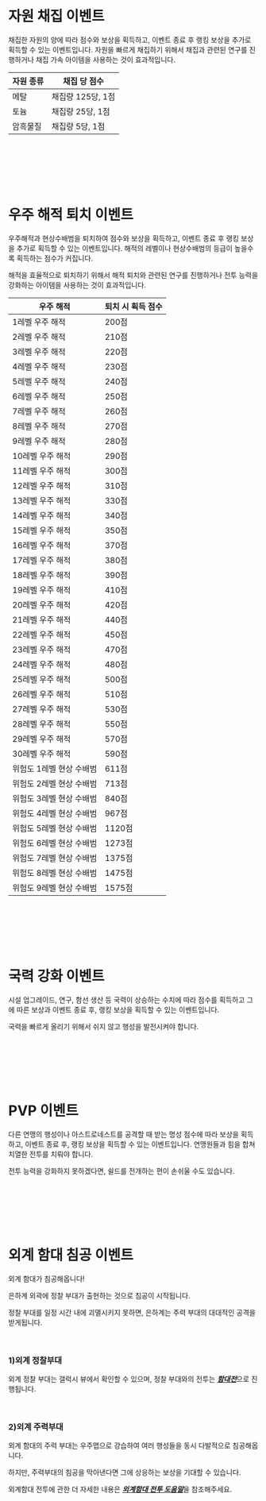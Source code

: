 # 자원 채집 이벤트

 채집한 자원의 양에 따라 점수와 보상을 획득하고, 이벤트 종료 후 랭킹 보상을 추가로 획득할 수 있는 이벤트입니다. 자원을 빠르게 채집하기 위해서 채집과 관련된 연구를 진행하거나 채집 가속 아이템을 사용하는 것이 효과적입니다.

| 자원 종류 | 채집 당 점수      |
| --------- | ----------------- |
| 메탈      | 채집량 125당, 1점 |
| 토늄      | 채집량 25당, 1점  |
| 암흑물질  | 채집량 5당, 1점   |

<br>

<br>

<br>

<br>

<br>

# 우주 해적 퇴치 이벤트

 우주해적과 현상수배범을 퇴치하여 점수와 보상을 획득하고, 이벤트 종료 후 랭킹 보상을 추가로 획득할 수 있는 이벤트입니다. 해적의 레벨이나 현상수배범의 등급이 높을수록 획득하는 점수가 커집니다.

해적을 효율적으로 퇴치하기 위해서 해적 퇴치와 관련된 연구를 진행하거나 전투 능력을 강화하는 아이템을 사용하는 것이 효과적입니다.

| 우주 해적                | 퇴치 시 획득 점수 |
| ------------------------ | ----------------- |
| 1레벨 우주 해적          | 200점             |
| 2레벨 우주 해적          | 210점             |
| 3레벨 우주 해적          | 220점             |
| 4레벨 우주 해적          | 230점             |
| 5레벨 우주 해적          | 240점             |
| 6레벨 우주 해적          | 250점             |
| 7레벨 우주 해적          | 260점             |
| 8레벨 우주 해적          | 270점             |
| 9레벨 우주 해적          | 280점             |
| 10레벨 우주 해적         | 290점             |
| 11레벨 우주 해적         | 300점             |
| 12레벨 우주 해적         | 310점             |
| 13레벨 우주 해적         | 330점             |
| 14레벨 우주 해적         | 340점             |
| 15레벨 우주 해적         | 350점             |
| 16레벨 우주 해적         | 370점             |
| 17레벨 우주 해적         | 380점             |
| 18레벨 우주 해적         | 390점             |
| 19레벨 우주 해적         | 410점             |
| 20레벨 우주 해적         | 420점             |
| 21레벨 우주 해적         | 440점             |
| 22레벨 우주 해적         | 450점             |
| 23레벨 우주 해적         | 470점             |
| 24레벨 우주 해적         | 480점             |
| 25레벨 우주 해적         | 500점             |
| 26레벨 우주 해적         | 510점             |
| 27레벨 우주 해적         | 530점             |
| 28레벨 우주 해적         | 550점             |
| 29레벨 우주 해적         | 570점             |
| 30레벨 우주 해적         | 590점             |
| 위험도 1레벨 현상 수배범 | 611점             |
| 위험도 2레벨 현상 수배범 | 713점             |
| 위험도 3레벨 현상 수배범 | 840점             |
| 위험도 4레벨 현상 수배범 | 967점             |
| 위험도 5레벨 현상 수배범 | 1120점            |
| 위험도 6레벨 현상 수배범 | 1273점            |
| 위험도 7레벨 현상 수배범 | 1375점            |
| 위험도 8레벨 현상 수배범 | 1475점            |
| 위험도 9레벨 현상 수배범 | 1575점            |

<br>

<br>

<br>

<br>

<br>

# 국력 강화 이벤트

 시설 업그레이드, 연구, 함선 생산 등 국력이 상승하는 수치에 따라 점수를 획득하고 그에 따른 보상과 이벤트 종료 후, 랭킹 보상을 획득할 수 있는 이벤트입니다.

국력을 빠르게 올리기 위해서 쉬지 않고 행성을 발전시켜야 합니다.

<br>

<br>

<br>

<br>

<br>

# PVP 이벤트

 다른 연맹의 행성이나 아스트로네스트를 공격할 때 받는 명성 점수에 따라 보상을 획득하고, 이벤트 종료 후, 랭킹 보상을 획득할 수 있는 이벤트입니다. 연맹원들과 힘을 합쳐 치열한 전투를 치뤄야 합니다.

전투 능력을 강화하지 못하겠다면, 쉴드를 전개하는 편이 손쉬울 수도 있습니다.

<br>

<br>

<br>

<br>

<br>

# 외계 함대 침공 이벤트

외계 함대가 침공해옵니다!

은하계 외곽에 정찰 부대가 출현하는 것으로 침공이 시작됩니다.

정찰 부대를 일정 시간 내에 괴멸시키지 못하면, 은하계는 주력 부대의 대대적인 공격을 받게됩니다.

<br>

### 1)외계 정찰부대

 외계 정찰 부대는 갤럭시 뷰에서 확인할 수 있으며, 정찰 부대와의 전투는 [***<u>함대전</u>***](kor/503fleetbattle#함대전)으로 진행됩니다.

<br>

### 2)외계 주력부대

 외계 함대의 주력 부대는 우주맵으로 강습하여 여러 행성들을 동시 다발적으로 침공해옵니다.

하지만, 주력부대의 침공을 막아낸다면 그에 상응하는 보상을 기대할 수 있습니다.

외계함대 전투에 관한 더 자세한 내용은 [***<u>외계함대 전투 도움말</u>***](kor/502hunt#외계-함대)을 참조해주세요.
